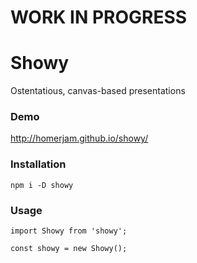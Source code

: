# WORK IN PROGRESS

# Showy

Ostentatious, canvas-based presentations

### Demo

http://homerjam.github.io/showy/

### Installation

```
npm i -D showy
```

### Usage

```
import Showy from 'showy';

const showy = new Showy();
```
